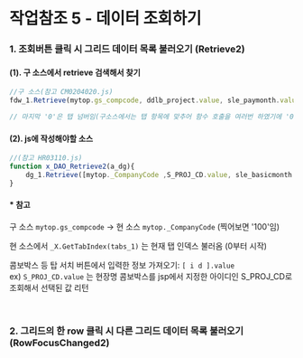 # 작업참조 5 - 데이터 조회하기  

### 1. 조회버튼 클릭 시 그리드 데이터 목록 불러오기 (Retrieve2)  

#### (1). 구 소스에서 retrieve  검색해서 찾기  

```js
//구 소스(참고 CM0204020.js)
fdw_1.Retrieve(mytop.gs_compcode, ddlb_project.value, sle_paymonth.value,'0');

// 마지막 '0'은 탭 넘버임(구소스에서는 탭 항목에 맞추어 함수 호출을 여러번 하였기에 '0','1','2'이런식으로 삽입되어있었음
```  

#### (2). js에 작성해야할 소스  
```js
//(참고 HR03110.js)
function x_DAO_Retrieve2(a_dg){
	dg_1.Retrieve([mytop._CompanyCode ,S_PROJ_CD.value, sle_basicmonth.value, _X.GetTabIndex(tabs_1)]);
}
```

####  * 참고
구 소스 `mytop.gs_compcode` -> 현 소스 `mytop._CompanyCode`  (찍어보면 '100'임)  

현 소스에서 `_X.GetTabIndex(tabs_1)` 는 현재 탭 인덱스 불러옴 (0부터 시작)

콤보박스 등 탑 서치 버튼에서 입력한 정보 가져오기: `[ i d ].value`   
  ex) `S_PROJ_CD.value` 는 현장명 콤보박스를 jsp에서 지정한 아이디인 S_PROJ_CD로 조회해서 선택된 값 리턴

<br>  

### 2. 그리드의 한 row 클릭 시 다른 그리드 데이터 목록 불러오기 (RowFocusChanged2)   


